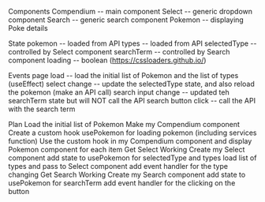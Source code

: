 Components
Compendium -- main component
Select -- generic dropdown component
Search -- generic search component
Pokemon -- displaying Poke details

State
pokemon -- loaded from API
types -- loaded from API
selectedType -- controlled by Select component
searchTerm -- controlled by Search component
loading -- boolean (https://cssloaders.github.io/)

Events
page load -- load the initial list of Pokemon and the list of types (useEffect)
select change -- update the selectedType state, and also reload the pokemon (make an API call)
search input change -- updated teh searchTerm state but will NOT call the API
search button click -- call the API with the search term

Plan
Load the initial list of Pokemon
Make my Compendium component
Create a custom hook usePokemon for loading pokemon (including services function)
Use the custom hook in my Compendium component and display Pokemon component for each item
Get Select Working
Create my Select component
add state to usePokemon for selectedType and types
load list of types and pass to Select component
add event handler for the type changing
Get Search Working
Create my Search component
add state to usePokemon for searchTerm
add event handler for the clicking on the button